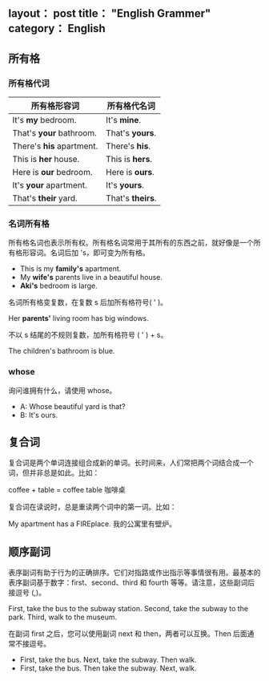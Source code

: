 layout： post
title： "English Grammer"
category： English
---

## 所有格

### 所有格代词

所有格形容词 | 所有格代名词
-----------------|-----------
It's __my__ bedroom. | It's __mine__.
That's __your__ bathroom. | That's __yours__.
There's __his__ apartment. | There's __his__.
This is __her__ house. | This is __hers__.
Here is __our__ bedroom. | Here is __ours__.
It's __your__ apartment. | It's __yours__.
That's __their__ yard. | That's __theirs__.

### 名词所有格

所有格名词也表示所有权。所有格名词常用于其所有的东西之前，就好像是一个所有格形容词。名词后加 's，即可变为所有格。

- This is my __family's__ apartment.
- My __wife's__ parents live in a beautiful house.
- __Aki's__ bedroom is large.

名词所有格变复数，在复数 s 后加所有格符号( ' )。

Her __parents'__ living room has big windows.  

不以 s 结尾的不规则复数，加所有格符号 ( ' ) + s。

The children's bathroom is blue.

### whose

询问谁拥有什么，请使用 whose。

- A: Whose beautiful yard is that?
- B: It's ours.

## 复合词

复合词是两个单词连接组合成新的单词。长时间来，人们常把两个词结合成一个词，但并非总是如此。比如：

coffee + table = coffee table   咖啡桌

复合词在读说时，总是重读两个词中的第一词。比如：

My apartment has a FIREplace.   我的公寓里有壁炉。

## 顺序副词

表序副词有助于行为的正确排序。它们对指路或作出指示等事情很有用。最基本的表序副词基于数字：first、second、third 和 fourth 等等。请注意，这些副词后接逗号 (,)。

First, take the bus to the subway station. Second, take the subway to the park. Third, walk to the museum.

在副词 first 之后，您可以使用副词 next 和 then，两者可以互换。Then 后面通常不接逗号。

- First, take the bus. Next, take the subway. Then walk.
- First, take the bus. Then take the subway. Next, walk.
        